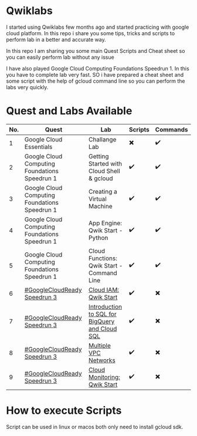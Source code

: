 # Qwiklabs
I started using Qwiklabs few months ago and started practicing with google cloud platform. In this repo i share you some tips, tricks and scripts to perform lab in a better and accurate way.

In this repo I am sharing you some main Quest Scripts and Cheat sheet so you can easily perform lab without any issue

I have also played Google Cloud Computing Foundations Speedrun 1. In this you have to complete lab very fast. SO i have prepared a cheat sheet and some script with the help of gcloud command line so you can perform the labs very quickly.


# Quest and Labs Available

 | No. | Quest | Lab | Scripts | Commands |
 | --- | ----- | --- | ------- | -------- | 
 | 1 | Google Cloud Essentials | Challange Lab | :heavy_multiplication_x: | :heavy_check_mark: |
 | 2 | Google Cloud Computing Foundations Speedrun 1 | Getting Started with Cloud Shell & gcloud | :heavy_check_mark: | :heavy_check_mark: |
 | 3 | Google Cloud Computing Foundations Speedrun 1 | Creating a Virtual Machine | :heavy_check_mark: | :heavy_check_mark: |
 | 4 | Google Cloud Computing Foundations Speedrun 1 | App Engine: Qwik Start - Python  | :heavy_check_mark: | :heavy_check_mark: |
 | 5 | Google Cloud Computing Foundations Speedrun 1 | Cloud Functions: Qwik Start - Command Line | :heavy_check_mark: | :heavy_check_mark: |
 | 6 | [#GoogleCloudReady Speedrun 3](https://www.qwiklabs.com/games/950) | [Cloud IAM: Qwik Start](https://www.qwiklabs.com/focuses/551?parent=catalog) | :heavy_check_mark: | :heavy_multiplication_x: |
 | 7 | [#GoogleCloudReady Speedrun 3](https://www.qwiklabs.com/games/950) | [Introduction to SQL for BigQuery and Cloud SQL](https://www.qwiklabs.com/focuses/2802?parent=catalog) | :heavy_check_mark: | :heavy_multiplication_x: |
 | 8 | [#GoogleCloudReady Speedrun 3](https://www.qwiklabs.com/games/950) | [Multiple VPC Networks](https://www.qwiklabs.com/focuses/1230?parent=catalog) | :heavy_check_mark: | :heavy_multiplication_x: |
 | 9 | [#GoogleCloudReady Speedrun 3](https://www.qwiklabs.com/games/950) | [Cloud Monitoring: Qwik Start](https://www.qwiklabs.com/focuses/10599?parent=catalog) | :heavy_check_mark: | :heavy_multiplication_x: |

# How to execute Scripts
Script can be used in linux or macos both only need to install gcloud sdk.
